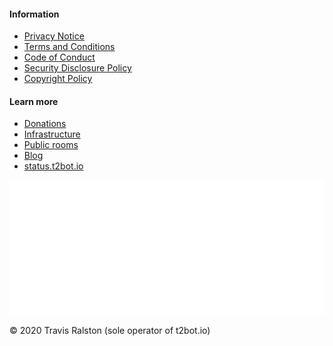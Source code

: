 <div class="footer-flex">

<div class="footer-column">

#### Information

* [Privacy Notice](/docs/legal/privacy-v1)
* [Terms and Conditions](/docs/legal/terms-v1)
* [Code of Conduct](/docs/legal/code-of-conduct-v1)
* [Security Disclosure Policy](/docs/legal/security-disclosure-policy-v1)
* [Copyright Policy](/docs/legal/copyright-v1)

</div>

<div class="footer-column">

#### Learn more

* [Donations](/donations)
* [Infrastructure](/infrastructure)
* [Public rooms](/docs/directory)
* [Blog](/blog)
* [status.t2bot.io](https://status.t2bot.io)

</div>

<div class="footer-column made-for-matrix">

[![matrix.org](/assets/img/made-for-matrix.svg)](https://matrix.org)

</div>

<div class="copyright">

© 2020 Travis Ralston (sole operator of t2bot.io)

</div>

</div>
